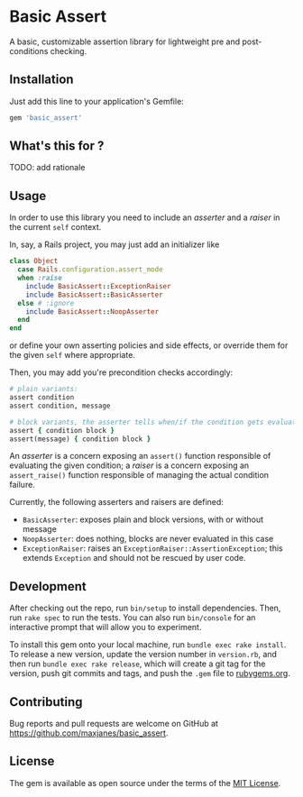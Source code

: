 # Basic Assert

A basic, customizable assertion library for lightweight pre and post-conditions checking.

## Installation

Just add this line to your application's Gemfile:

```ruby
gem 'basic_assert'
```

## What's this for ?

TODO: add rationale

## Usage

In order to use this library you need to include an *asserter* and a *raiser* in the current `self` context.

In, say, a Rails project, you may just add an initializer like

```ruby
class Object
  case Rails.configuration.assert_mode
  when :raise
    include BasicAssert::ExceptionRaiser
    include BasicAssert::BasicAsserter
  else # :ignore
    include BasicAssert::NoopAsserter
  end
end
```

or define your own asserting policies and side effects, or override them for the given `self` where appropriate.

Then, you may add you're precondition checks accordingly:

```ruby
# plain variants:
assert condition
assert condition, message

# block variants, the asserter tells when/if the condition gets evaluated:
assert { condition block }
assert(message) { condition block } 
```

An *asserter* is a concern exposing an `assert()` function responsible of evaluating the given condition; a *raiser* is a concern exposing an `assert_raise()` function responsible of managing the actual condition failure.

Currently, the following asserters and raisers are defined:
- `BasicAsserter`: exposes plain and block versions, with or without message
- `NoopAsserter`: does nothing, blocks are never evaluated in this case
- `ExceptionRaiser`: raises an `ExceptionRaiser::AssertionException`; this extends `Exception` and should not be rescued by user code.


## Development

After checking out the repo, run `bin/setup` to install dependencies. Then, run `rake spec` to run the tests. You can also run `bin/console` for an interactive prompt that will allow you to experiment.

To install this gem onto your local machine, run `bundle exec rake install`. To release a new version, update the version number in `version.rb`, and then run `bundle exec rake release`, which will create a git tag for the version, push git commits and tags, and push the `.gem` file to [rubygems.org](https://rubygems.org).

## Contributing

Bug reports and pull requests are welcome on GitHub at https://github.com/maxjanes/basic_assert.

## License

The gem is available as open source under the terms of the [MIT License](https://opensource.org/licenses/MIT).
